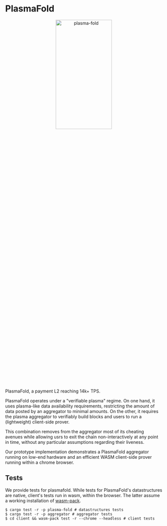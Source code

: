 # PlasmaFold 



<p align="center">
  <img width="180" alt="plasma-fold" src="https://github.com/user-attachments/assets/c19cbc72-e426-4ac7-b421-331bd76146d6" width="30%" height="30%" />
</p>

PlasmaFold, a payment L2 reaching 14k+ TPS.

PlasmaFold operates under a "verifiable plasma" regime. On one hand, it uses plasma-like data availability requirements, restricting the amount of data posted by an aggregator to minimal amounts. On the other, it requires the plasma aggregator to verifiably build blocks and users to run a (lightweight) client-side prover.

This combination removes from the aggregator most of its cheating avenues while allowing usrs to exit the chain non-interactively at any point in time, without any particular assumptions regarding their liveness.

Our prototype implementation demonstrates a PlasmaFold aggregator running on low-end hardware and an efficient WASM client-side prover running within a chrome browser.

## Tests

We provide tests for plasmafold. While tests for PlasmaFold's datastructures are native, client's tests run in wasm, within the browser. The latter assume a working installation of [wasm-pack](https://rustwasm.github.io/wasm-pack/installer/).

```
$ cargo test -r -p plasma-fold # datastructures tests
$ cargo test -r -p aggregator # aggregator tests
$ cd client && wasm-pack test -r --chrome --headless # client tests
```
